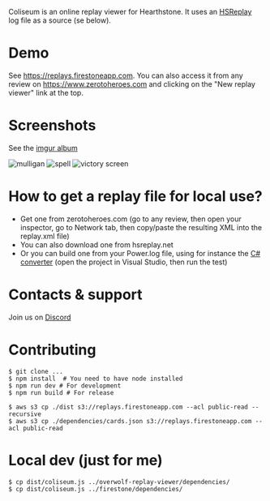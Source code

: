 Coliseum is an online replay viewer for Hearthstone. It uses an [HSReplay](https://github.com/HearthSim/HSReplay) log file as a source (se below).

# Demo

See https://replays.firestoneapp.com. You can also access it from any review on https://www.zerotoheroes.com and clicking on the "New replay viewer" link at the top.

# Screenshots

See the [imgur album](https://imgur.com/a/2K3asZ9)

![mulligan](https://i.imgur.com/fPsi8gR.jpg)
![spell](https://i.imgur.com/yfOek19.png)
![victory screen](https://i.imgur.com/ZIcStEY.png)

# How to get a replay file for local use?

-   Get one from zerotoheroes.com (go to any review, then open your inspector, go to Network tab, then copy/paste the resulting XML into the replay.xml file)
-   You can also download one from hsreplay.net
-   Or you can build one from your Power.log file, using for instance the [C# converter](https://github.com/Zero-to-Heroes/hs-game-converter-csharp-port) (open the project in Visual Studio, then run the test)

# Contacts & support

Join us on [Discord](https://discord.gg/H4Hj7bC)

# Contributing

```
$ git clone ...
$ npm install  # You need to have node installed
$ npm run dev # For development
$ npm run build # For release

$ aws s3 cp ./dist s3://replays.firestoneapp.com --acl public-read --recursive
$ aws s3 cp ./dependencies/cards.json s3://replays.firestoneapp.com --acl public-read
```

# Local dev (just for me)

```
$ cp dist/coliseum.js ../overwolf-replay-viewer/dependencies/
$ cp dist/coliseum.js ../firestone/dependencies/
```

